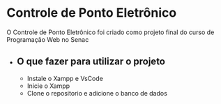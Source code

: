 
# Controle de Ponto Eletrônico

O Controle de Ponto Eletrônico foi criado como projeto final do curso de Programação Web no Senac 


- O que fazer para utilizar o projeto 
  - 
  - Instale o Xampp e VsCode
  - Inicie o Xampp
  - Clone o repositorio e adicione o banco de dados 

